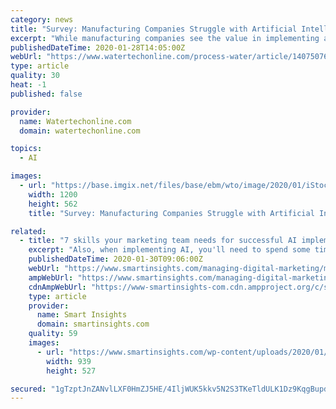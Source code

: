 ```yaml
---
category: news
title: "Survey: Manufacturing Companies Struggle with Artificial Intelligence Implementation"
excerpt: "While manufacturing companies see the value in implementing artificial intelligence (AI) solutions, many are struggling to deliver clear results and are reevaluating their strategy, according to a new report. The report was commissioned by Plutoshift, a provider of automated performance monitoring for industrial workflows. The findings revealed ..."
publishedDateTime: 2020-01-28T14:05:00Z
webUrl: "https://www.watertechonline.com/process-water/article/14075076/manufacturing-companies-struggling-with-artificial-intelligence-implementation"
type: article
quality: 30
heat: -1
published: false

provider:
  name: Watertechonline.com
  domain: watertechonline.com

topics:
  - AI

images:
  - url: "https://base.imgix.net/files/base/ebm/wto/image/2020/01/iStock_1150208423_ipopba.5e2751427a9f5.png?auto=format&fit=max&w=1200"
    width: 1200
    height: 562
    title: "Survey: Manufacturing Companies Struggle with Artificial Intelligence Implementation"

related:
  - title: "7 skills your marketing team needs for successful AI implementation"
    excerpt: "Also, when implementing AI, you'll need to spend some time preparing your specialists who will work with AI-improved processes. This is a difficult point because it’s connected with ethics, the basic values of your company, and your readiness to apply the results of AI. Implementing AI might be considered a step toward establishing a data ..."
    publishedDateTime: 2020-01-30T09:06:00Z
    webUrl: "https://www.smartinsights.com/managing-digital-marketing/managing-marketing-technology/7-skills-your-marketing-team-needs-ai-implementation/"
    ampWebUrl: "https://www.smartinsights.com/managing-digital-marketing/managing-marketing-technology/7-skills-your-marketing-team-needs-ai-implementation/amp/"
    cdnAmpWebUrl: "https://www-smartinsights-com.cdn.ampproject.org/c/s/www.smartinsights.com/managing-digital-marketing/managing-marketing-technology/7-skills-your-marketing-team-needs-ai-implementation/amp/"
    type: article
    provider:
      name: Smart Insights
      domain: smartinsights.com
    quality: 59
    images:
      - url: "https://www.smartinsights.com/wp-content/uploads/2020/01/AI-implementation-priority.png"
        width: 939
        height: 527

secured: "1gTzptJnZANvlLXF0HmZJ5HE/4IljWUK5kkv5N2S3TKeTldULK1Dz9KqgBupdRP5gZmVpdbZf2eA5t8hKEdMT3zMKRFLpZS5J6/KMJcu7xEMKxGJJurW4t2XV43zKWBuyMw7SpyWjp990dwqeyZDeSQGix4W7Dx1FXKinHG+6DmFU90OROXi8aV/17Q/AFiQ+FZS/QdtVj2V7eEB2ezpRGGYFbovyQ4t1h4Y52e8Ia/v8ms2Tovh677zJN31UgzWKQs+CUQaozpvNQLJyJb7LuUxwVvt4xUwln42H/IPoJgkhZdCbcBFMDdnLN/Cps/S1Hsb7ey22xaDS5oaBNbvU1L22adRzTfDB9O6jvA50YlngGsqmD2AzPZj2dEyllxPnGIvkPeS/ZtK8+zpaSv8Y3CDr3XM51mERgEn14ngeu/HQJTLDdj2pg0LWT/DrfHDcFFqDCAxIEcFZZ5zEA/CzucdPU7/0hyvQA/8XkAy/KU=;ZSqdRAmatFhSy+flBvNCFA=="
---
```


